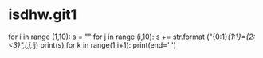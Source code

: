 # isdhw.git1
for i in range (1,10):
    s = ""
    for j in range (i,10):
        s += str.format ("{0:1}*{1:1}={2:<3}",i,j,i*j)
    print(s)
    for k in range(1,i+1):
      print(end='       ')
    

